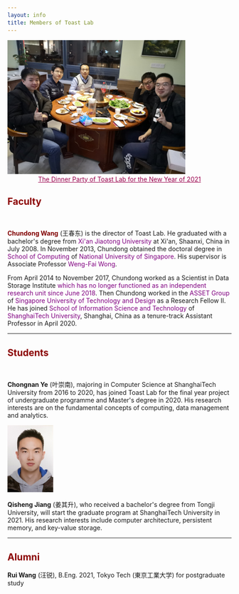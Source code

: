 ```yaml
---
layout: info
title: Members of Toast Lab
---
```


<div class="news-row-left"><img src="./photos/2021-New-Year.jpg" height="300" alt="Dinner Party of Toast Lab" /></div>
<center style="font-size:14px;color:#99004C;text-decoration:underline">The Dinner Party of Toast Lab for the New Year of 2021</center> 

<h2><a name="/people/faculty"><font color="darkred">Faculty</font></a></h2>
<div class="news-row-left"><img src="./photos/wangcd.jpg" height="150" alt="" /></div>
<div class="news-row-right2" id="prof">
<p><a href="https://sites.google.com/view/wangc/" style="text-decoration: none;" target="_blank"><font color="Maroon"><strong>Chundong Wang</strong></font></a> (&#29579;&#26149;&#19996;) is the director of Toast Lab. He graduated with a bachelor's degree from <a href="http://www.xjtu.edu.cn/" style="text-decoration: none;" target="_blank"><font color="purple">Xi'an Jiaotong University</font></a> at Xi'an, Shaanxi, China in July 2008. In November 2013, Chundong obtained the doctoral degree in <a href="https://www.comp.nus.edu.sg/" style="text-decoration: none;" target="_blank"><font color="purple">School of Computing</font></a> of <a href="http://www.nus.edu.sg/" style="text-decoration: none;" target="_blank"><font color="purple">National University of Singapore</font></a>. His supervisor is Associate Professor <a href="https://www.comp.nus.edu.sg/~wongwf/" style="text-decoration: none;" target="_blank"><font color="purple">Weng-Fai Wong</font></a>.</p>

<p>From April 2014 to November 2017, Chundong worked as a Scientist in Data Storage Institute <a href="https://web.archive.org/web/20180612135951/https://www.a-star.edu.sg/News-and-Events/News/Press-Releases/ID/5940" style="text-decoration: none;" target="_blank"><font color="purple">which has no longer functioned as an independent research unit since June 2018</font></a>. Then Chundong worked in the <a href="https://asset-group.github.io/" style="text-decoration: none;" target="_blank"><font color="purple">ASSET Group</font></a> of <a href="https://www.sutd.edu.sg/" style="text-decoration: none;" target="_blank"><font color="purple">Singapore University of Technology and Design</font></a> as a Research Fellow II. He has joined <a href="http://sist.shanghaitech.edu.cn/" style="text-decoration: none;" target="_blank"><font color="purple">School of Information Science and Technology</font></a> of <a href="http://www.shanghaitech.edu.cn/" style="text-decoration: none;" target="_blank"><font color="purple">ShanghaiTech University</font></a>, Shanghai, China as a tenure-track Assistant Professor in April 2020.</p>
</div>

<div class="clear"></div>
<hr color="red">

<h2><a name="/people/students"><font color="darkred">Students</font></a></h2>
<div class="news-row-left"><img src="./photos/yecn.jpg" height="150" alt="" /></div>
<div class="news-row-right2" id="student-yecn">
<p><strong>Chongnan Ye</strong> (&#21494;&#23815;&#21335;), majoring in Computer Science at ShanghaiTech University from 2016 to 2020, has joined Toast Lab for the final year project of undergraduate programme and Master's degree in 2020. His research interests are on the fundamental concepts of computing, data management and analytics.</p>
</div>


<div class="news-row-left"><img src="./photos/jiangqsh.jpg" height="150" alt="" /></div>
<div class="news-row-right2" id="student-jiangqsh">
<p><strong>Qisheng Jiang</strong> (&#23004;&#20854;&#21319;), who received a bachelor's degree from Tongji University, will start the graduate program at ShanghaiTech University in 2021. His research interests include computer architecture, persistent memory, and key-value storage.</p>
</div>



<div class="clear"></div>
<hr color="red">


<h2><a name="/people/alumni"><font color="darkred">Alumni</font></a></h2>

<p><strong>Rui Wang</strong> (&#x6c6a;&#x9510;), B.Eng. 2021, Tokyo Tech (&#x6771;&#x4eac;&#x5de5;&#x696d;&#x5927;&#x5b66;) for postgraduate study </p>

